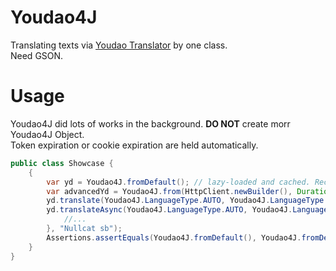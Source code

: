 # Youdao4J

Translating texts via [Youdao Translator](https://fanyi.youdao.com/) by one class.  
Need GSON.

# Usage
Youdao4J did lots of works in the background. **DO NOT** create morr Youdao4J Object.   
Token expiration or cookie expiration are held automatically.

```java
public class Showcase {
    {
        var yd = Youdao4J.fromDefault(); // lazy-loaded and cached. Recommended.
        var advancedYd = Youdao4J.from(HttpClient.newBuilder(), Duration.ofMinutes(30), "Firefox UA"); // If you need to specific User-Agent, HTTP Proxy, Cache-Control etc.
        yd.translate(Youdao4J.LanguageType.AUTO, Youdao4J.LanguageType.CHINESE, "Nullcat sb"); // Translate synchronously.
        yd.translateAsync(Youdao4J.LanguageType.AUTO, Youdao4J.LanguageType.CHINESE, translated -> { // Translate Asynchronously. Threads are held by Http Clients
            //...
        }, "Nullcat sb");
        Assertions.assertEquals(Youdao4J.fromDefault(), Youdao4J.fromDefault()); // They're equal.
    }
}
```
